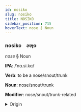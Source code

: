 ```yaml
---
id: nosiko
slug: nosiko
title: NOSİKO
sidebar_position: 715
hoverText: nose § Noun
---
```


### nosiko&emsp;<span kind="abugida">ƨɐɟɔ</span>

*nose* **§** Noun

**IPA**: /ˈnɑ.si.kɑ/

**Verb**: to be a nose/snout/trunk

**Noun**: nose/snout/trunk

**Modifier**: nose/snout/trunk-related

<details>
    <summary>Origin</summary>
    Marathi नासिका nāsikā /nɑ́ː.si.kɑː/<br/>
    <em>Indo-Iranian Language Family</em>
</details>